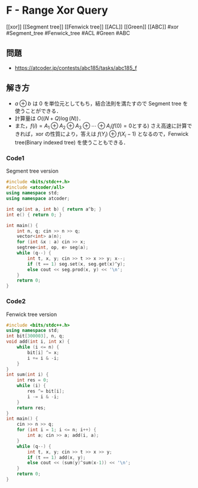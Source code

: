 # F - Range Xor Query
[[xor]] [[Segment tree]] [[Fenwick tree]] [[ACL]] [[Green]] [[ABC]]
#xor #Segment_tree #Fenwick_tree #ACL #Green #ABC 

## 問題
- https://atcoder.jp/contests/abc185/tasks/abc185_f

## 解き方
- $a\oplus b$ は $0$ を単位元としてもち，結合法則を満たすので Segment tree を使うことができる．
- 計算量は $O((N + Q)\log (N))$．
- また，$f(i) = A_1\oplus A_2\oplus A_3\oplus \cdots \oplus A_i(f(0)=0 \text{とする})$ さえ高速に計算できれば，xor の性質により，答えは $f(Y_i)\oplus f(X_i -1)$ となるので，Fenwick tree(Binary indexed tree) を使うこともできる．

### Code1
Segment tree version
```c++
#include <bits/stdc++.h>
#include <atcoder/all>
using namespace std;
using namespace atcoder;

int op(int a, int b) { return a^b; }
int e() { return 0; }

int main() {
	int n, q; cin >> n >> q;
	vector<int> a(n);
	for (int &x : a) cin >> x;
	segtree<int, op, e> seg(a);
	while (q--) {
		int t, x, y; cin >> t >> x >> y; x--;
		if (t == 1) seg.set(x, seg.get(x)^y);
		else cout << seg.prod(x, y) << '\n';
	}
    return 0;
}
```

### Code2
Fenwick tree version
```c++
#include <bits/stdc++.h>
using namespace std;
int bit[300003], n, q;
void add(int i, int x) {
	while (i <= n) {
		bit[i] ^= x;
		i += i & -i;
	}
}
int sum(int i) {
	int res = 0;
	while (i) {
		res ^= bit[i];
		i -= i & -i;
	}
	return res;
}
int main() {
	cin >> n >> q;
	for (int i = 1; i <= n; i++) {
		int a; cin >> a; add(i, a);
	}
	while (q--) {
		int t, x, y; cin >> t >> x >> y;
		if (t == 1) add(x, y);
		else cout << (sum(y)^sum(x-1)) << '\n';
	}
	return 0;
}
```